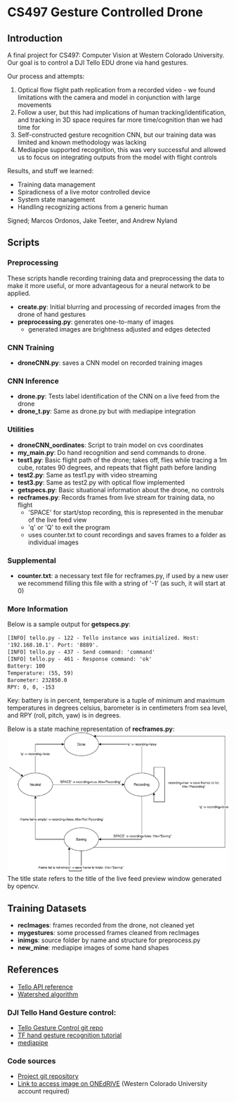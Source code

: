 # CS497 Gesture Controlled Drone

## Introduction
A final project for CS497: Computer Vision at Western Colorado University. Our goal is to control a DJI Tello EDU drone via hand gestures.

Our process and attempts:
1. Optical flow flight path replication from a recorded video - we found limitations with the camera and model in conjunction with large movements
1. Follow a user, but this had implications of human tracking/identification, and tracking in 3D space requires far more time/cognition than we had time for
1. Self-constructed gesture recognition CNN, but our training data was limited and known methodology was lacking
1. Mediapipe supported recognition, this was very successful and allowed us to focus on integrating outputs from the model with flight controls

Results, and stuff we learned:
 - Training data management
 - Spiradicness of a live motor controlled device
 - System state management
 - Handling recognizing actions from a generic human

Signed; Marcos Ordonos, Jake Teeter, and Andrew Nyland

## Scripts

### Preprocessing
These scripts handle recording training data and preprocessing the data to make it more useful, or more advantageous for a neural network to be applied.

 - **create.py**: Initial blurring and processing of recorded images from the drone of hand gestures 
 - **preprocessing.py**: generates one-to-many of images
     - generated images are brightness adjusted and edges detected

### CNN Training

 - **droneCNN.py**: saves a CNN model on recorded training images

### CNN Inference

 - **drone.py**: Tests label identification of the CNN on a live feed from the drone
 - **drone_t.py**: Same as drone.py but with mediapipe integration

### Utilities
 - **droneCNN_oordinates**: Script to train model on cvs coordinates
 - **my_main.py**: Do hand recognition and send commands to drone. 
 - **test1.py**: Basic flight path of the drone; takes off, flies while tracing a 1m cube, rotates 90 degrees, and repeats that flight path before landing
 - **test2.py**: Same as test1.py with video streaming
 - **test3.py**: Same as test2.py with optical flow implemented
 - **getspecs.py**: Basic situational information about the drone, no controls
 - **recframes.py**: Records frames from live stream for training data, no flight
     - 'SPACE' for start/stop recording, this is represented in the menubar of the live feed view
     - 'q' or 'Q' to exit the program
     - uses counter.txt to count recordings and saves frames to a folder as individual images

### Supplemental
 - **counter.txt**: a necessary text file for recframes.py, if used by a new user we recommend filling this file with a string of '-1' (as such, it will start at 0)


### More Information

Below is a sample output for **getspecs.py**:
```
[INFO] tello.py - 122 - Tello instance was initialized. Host: '192.168.10.1'. Port: '8889'.
[INFO] tello.py - 437 - Send command: 'command'
[INFO] tello.py - 461 - Response command: 'ok'
Battery: 100
Temperature: (55, 59)
Barometer: 232850.0
RPY: 0, 0, -153
```
Key: battery is in percent, temperature is a tuple of minimum and maximum temperatures in degrees celsius, barometer is in centimeters from sea level, and RPY (roll, pitch, yaw) is in degrees.

Below is a state machine representation of **recframes.py**:
![recframes.png](recframes.png)
The title state refers to the title of the live feed preview window generated by opencv.

## Training Datasets

 - **recImages**: frames recorded from the drone, not cleaned yet
 - **mygestures**: some processed frames cleaned from recImages
 - **inimgs**: source folder by name and structure for preprocess.py
 - **new_mine**: mediapipe images of some hand shapes


## References
 - [Tello API reference](https://github.com/damiafuentes/DJITelloPy/blob/master/djitellopy/tello.py)
 - [Watershed algorithm](https://www.bogotobogo.com/python/OpenCV_Python/python_opencv3_Image_Watershed_Algorithm_Marker_Based_Segmentation.php)
### DJI Tello Hand Gesture control: 
 - [Tello Gesture Control git repo](https://github.com/kinivi/tello-gesture-control)
 - [TF hand gesture recognition tutorial](https://techvidvan.com/tutorials/hand-gesture-recognition-tensorflow-opencv/)
 - [mediapipe](https://www.section.io/engineering-education/creating-a-hand-tracking-module/)
### Code sources
 - [Project git repository](https://github.com/Jaketa-CS/CS497_OptimalFlowDrone)
 - [Link to access image on ONEdRIVE](https://westernstatecoloradou-my.sharepoint.com/:u:/g/personal/marcos_ordonez_western_edu/EXoWoUeohZdKk-me1iAHF-gBABaIlLkrLvVN05MPQsLT3w?e=ltUGxq) (Western Colorado University account required)
